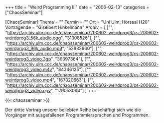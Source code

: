 +++
title = "Weird Programming III"
date = "2006-02-13"
categories = ["ChaosSeminar"]

[ChaosSeminar]
Thema = ""
Termin = ""
Ort = "Uni Ulm, Hörsaal H20"
Vortragende = "Giselbert Hinkelmann"
Archiv = [
	["", "https://archiv.ulm.ccc.de/chaosseminar/200602-weirdprog3/cs-200602-weirdprog3_56k_audio.ogg", "31308526"],
	["", "https://archiv.ulm.ccc.de/chaosseminar/200602-weirdprog3/cs-200602-weirdprog3_96k_audio.mp3", "52932960"],
	["", "https://archiv.ulm.ccc.de/chaosseminar/200602-weirdprog3/cs-200602-weirdprog3_video.3gp", "36397364"],
	["", "https://archiv.ulm.ccc.de/chaosseminar/200602-weirdprog3/cs-200602-weirdprog3_video.m4v", "84346125"],
	["", "https://archiv.ulm.ccc.de/chaosseminar/200602-weirdprog3/cs-200602-weirdprog3_video.mp4", "167320663"],
	["", "https://archiv.ulm.ccc.de/chaosseminar/200602-weirdprog3/cs-200602-weirdprog3_video.ogv", "179058064"]
	]
+++

{{< chaosseminar >}}

Der dritte Vortrag unserer beliebten Reihe beschäftigt sich wie die Vorgänger mit ausgefallenen Programmiersprachen und Programmen.
